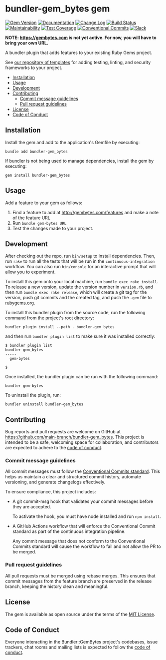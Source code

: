 # bundler-gem_bytes gem

[![Gem Version](https://badge.fury.io/rb/bundler-gem_bytes.svg)](https://badge.fury.io/rb/bundler-gem_bytes)
[![Documentation](https://img.shields.io/badge/Documentation-Latest-green)](https://rubydoc.info/gems/bundler-gem_bytes/)
[![Change Log](https://img.shields.io/badge/CHANGELOG-Latest-green)](https://rubydoc.info/gems/bundler-gem_bytes/file/CHANGELOG.md)
[![Build Status](https://github.com/main-branch/bundler-gem_bytes/actions/workflows/continuous-integration.yml/badge.svg)](https://github.com/main-branch/bundler-gem_bytes/actions/workflows/continuous-integration.yml)
[![Maintainability](https://api.codeclimate.com/v1/badges/2468fc247e5d66fc179f/maintainability)](https://codeclimate.com/github/main-branch/bundler-gem_bytes/maintainability)
[![Test Coverage](https://api.codeclimate.com/v1/badges/2468fc247e5d66fc179f/test_coverage)](https://codeclimate.com/github/main-branch/bundler-gem_bytes/test_coverage)
[![Conventional
Commits](https://img.shields.io/badge/Conventional%20Commits-1.0.0-%23FE5196?logo=conventionalcommits&logoColor=white)](https://conventionalcommits.org)
[![Slack](https://img.shields.io/badge/slack-main--branch/bundler--gem_bytes-yellow.svg?logo=slack)](https://main-branch.slack.com/archives/C07RKRKTLDT)

**NOTE: https://gembytes.com is not yet active. For now, you will have to bring your own URL.**

A bundler plugin that adds features to your existing Ruby Gems project.

See [our repository of templates](http://gembytes.com/templates) for adding testing,
linting, and security frameworks to your project.

* [Installation](#installation)
* [Usage](#usage)
* [Development](#development)
* [Contributing](#contributing)
  * [Commit message guidelines](#commit-message-guidelines)
  * [Pull request guidelines](#pull-request-guidelines)
* [License](#license)
* [Code of Conduct](#code-of-conduct)

## Installation

Install the gem and add to the application's Gemfile by executing:

```shell
bundle add bundler-gem_bytes
```

If bundler is not being used to manage dependencies, install the gem by executing:

```shell
gem install bundler-gem_bytes
```

## Usage

Add a feature to your gem as follows:

1. Find a feature to add at http://gembytes.com/features and make a note of the
   feature URL
2. Run `bundle gem-bytes URL`
3. Test the changes made to your project.

## Development

After checking out the repo, run `bin/setup` to install dependencies. Then, run
`rake` to run all the tests that will be run in the `continuous-integration`
workflow. You can also run `bin/console` for an interactive prompt that will allow
you to experiment.

To install this gem onto your local machine, run `bundle exec rake install`. To
release a new version, update the version number in `version.rb`, and then run
`bundle exec rake release`, which will create a git tag for the version, push git
commits and the created tag, and push the `.gem` file to
[rubygems.org](https://rubygems.org).

To install this bundler plugin from the source code, run the following command from
the project's root directory:

```shell
bundler plugin install --path . bundler-gem_bytes
```

and then run `bundler plugin list` to make sure it was installed correctly:

```shell
$ bundler plugin list
bundler-gem_bytes
-----
  gem-bytes

$
```

Once installed, the bundler plugin can be run with the following command:

```shell
bundler gem-bytes
```

To uninstall the plugin, run:

```shell
bundler uninstall bundler-gem_bytes
```

## Contributing

Bug reports and pull requests are welcome on GitHub at
https://github.com/main-branch/bundler-gem_bytes. This project is intended to be a
safe, welcoming space for collaboration, and contributors are expected to adhere to
the [code of
conduct](https://github.com/main-branch/bundler-gem_bytes/blob/main/CODE_OF_CONDUCT.md).

### Commit message guidelines

All commit messages must follow the [Conventional Commits
standard](https://www.conventionalcommits.org/en/v1.0.0/). This helps us maintain a
clear and structured commit history, automate versioning, and generate changelogs
effectively.

To ensure compliance, this project includes:

* A git commit-msg hook that validates your commit messages before they are accepted.

  To activate the hook, you must have node installed and run `npm install`.

* A GitHub Actions workflow that will enforce the Conventional Commit standard as
  part of the continuous integration pipeline.

  Any commit message that does not conform to the Conventional Commits standard will
  cause the workflow to fail and not allow the PR to be merged.

### Pull request guidelines

All pull requests must be merged using rebase merges. This ensures that commit
messages from the feature branch are preserved in the release branch, keeping the
history clean and meaningful.

## License

The gem is available as open source under the terms of the [MIT
License](https://opensource.org/licenses/MIT).

## Code of Conduct

Everyone interacting in the Bundler::GemBytes project's codebases, issue trackers, chat
rooms and mailing lists is expected to follow the [code of
conduct](https://github.com/main-branch/bundler-gem_bytes/blob/main/CODE_OF_CONDUCT.md).
